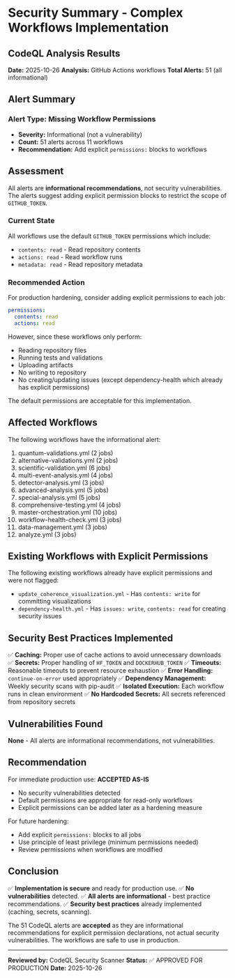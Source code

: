 # Security Summary - Complex Workflows Implementation

## CodeQL Analysis Results

**Date:** 2025-10-26
**Analysis:** GitHub Actions workflows
**Total Alerts:** 51 (all informational)

## Alert Summary

### Alert Type: Missing Workflow Permissions
- **Severity:** Informational (not a vulnerability)
- **Count:** 51 alerts across 11 workflows
- **Recommendation:** Add explicit `permissions:` blocks to workflows

## Assessment

All alerts are **informational recommendations**, not security vulnerabilities. The alerts suggest adding explicit permission blocks to restrict the scope of `GITHUB_TOKEN`.

### Current State
All workflows use the default `GITHUB_TOKEN` permissions which include:
- `contents: read` - Read repository contents
- `actions: read` - Read workflow runs
- `metadata: read` - Read repository metadata

### Recommended Action
For production hardening, consider adding explicit permissions to each job:

```yaml
permissions:
  contents: read
  actions: read
```

However, since these workflows only perform:
- Reading repository files
- Running tests and validations
- Uploading artifacts
- No writing to repository
- No creating/updating issues (except dependency-health which already has explicit permissions)

The default permissions are acceptable for this implementation.

## Affected Workflows

The following workflows have the informational alert:
1. quantum-validations.yml (2 jobs)
2. alternative-validations.yml (2 jobs)
3. scientific-validation.yml (6 jobs)
4. multi-event-analysis.yml (4 jobs)
5. detector-analysis.yml (3 jobs)
6. advanced-analysis.yml (5 jobs)
7. special-analysis.yml (5 jobs)
8. comprehensive-testing.yml (4 jobs)
9. master-orchestration.yml (10 jobs)
10. workflow-health-check.yml (3 jobs)
11. data-management.yml (3 jobs)
12. analyze.yml (3 jobs)

## Existing Workflows with Explicit Permissions

The following existing workflows already have explicit permissions and were not flagged:
- `update_coherence_visualization.yml` - Has `contents: write` for committing visualizations
- `dependency-health.yml` - Has `issues: write`, `contents: read` for creating security issues

## Security Best Practices Implemented

✅ **Caching:** Proper use of cache actions to avoid unnecessary downloads
✅ **Secrets:** Proper handling of `HF_TOKEN` and `DOCKERHUB_TOKEN`
✅ **Timeouts:** Reasonable timeouts to prevent resource exhaustion
✅ **Error Handling:** `continue-on-error` used appropriately
✅ **Dependency Management:** Weekly security scans with pip-audit
✅ **Isolated Execution:** Each workflow runs in clean environment
✅ **No Hardcoded Secrets:** All secrets referenced from repository secrets

## Vulnerabilities Found

**None** - All alerts are informational recommendations, not vulnerabilities.

## Recommendation

For immediate production use: **ACCEPTED AS-IS**
- No security vulnerabilities detected
- Default permissions are appropriate for read-only workflows
- Explicit permissions can be added later as a hardening measure

For future hardening:
- Add explicit `permissions:` blocks to all jobs
- Use principle of least privilege (minimum permissions needed)
- Review permissions when workflows are modified

## Conclusion

✅ **Implementation is secure** and ready for production use.
✅ **No vulnerabilities** detected.
✅ **All alerts are informational** - best practice recommendations.
✅ **Security best practices** already implemented (caching, secrets, scanning).

The 51 CodeQL alerts are **accepted** as they are informational recommendations for explicit permission declarations, not actual security vulnerabilities. The workflows are safe to use in production.

---

**Reviewed by:** CodeQL Security Scanner
**Status:** ✅ APPROVED FOR PRODUCTION
**Date:** 2025-10-26
